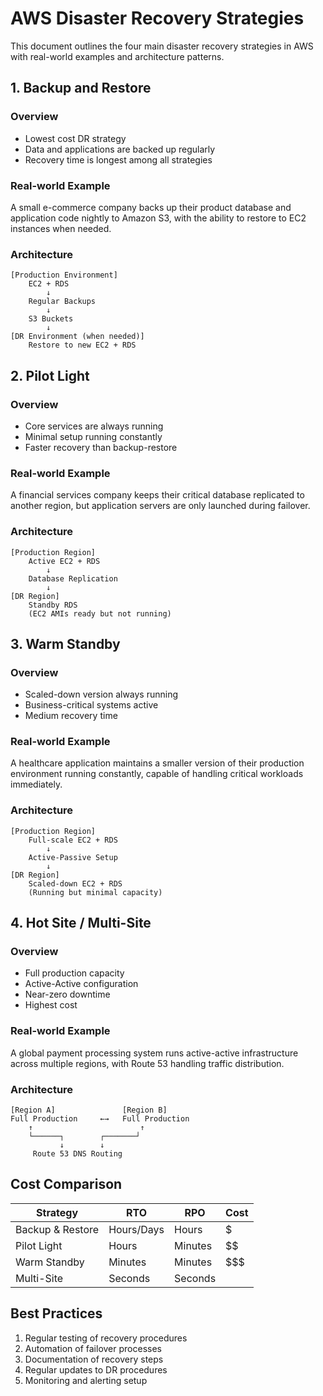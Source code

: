 # AWS Disaster Recovery Strategies

This document outlines the four main disaster recovery strategies in AWS with real-world examples and architecture patterns.

## 1. Backup and Restore

### Overview

- Lowest cost DR strategy
- Data and applications are backed up regularly
- Recovery time is longest among all strategies

### Real-world Example

A small e-commerce company backs up their product database and application code nightly to Amazon S3, with the ability to restore to EC2 instances when needed.

### Architecture

```
[Production Environment]
    EC2 + RDS
        ↓
    Regular Backups
        ↓
    S3 Buckets
        ↓
[DR Environment (when needed)]
    Restore to new EC2 + RDS
```

## 2. Pilot Light

### Overview

- Core services are always running
- Minimal setup running constantly
- Faster recovery than backup-restore

### Real-world Example

A financial services company keeps their critical database replicated to another region, but application servers are only launched during failover.

### Architecture

```
[Production Region]
    Active EC2 + RDS
        ↓
    Database Replication
        ↓
[DR Region]
    Standby RDS
    (EC2 AMIs ready but not running)
```

## 3. Warm Standby

### Overview

- Scaled-down version always running
- Business-critical systems active
- Medium recovery time

### Real-world Example

A healthcare application maintains a smaller version of their production environment running constantly, capable of handling critical workloads immediately.

### Architecture

```
[Production Region]
    Full-scale EC2 + RDS
        ↓
    Active-Passive Setup
        ↓
[DR Region]
    Scaled-down EC2 + RDS
    (Running but minimal capacity)
```

## 4. Hot Site / Multi-Site

### Overview

- Full production capacity
- Active-Active configuration
- Near-zero downtime
- Highest cost

### Real-world Example

A global payment processing system runs active-active infrastructure across multiple regions, with Route 53 handling traffic distribution.

### Architecture

```
[Region A]               [Region B]
Full Production     ←→   Full Production
    ↑                        ↑
    └──────┐        ┌───────┘
           ↓        ↓
     Route 53 DNS Routing
```

## Cost Comparison

| Strategy | RTO | RPO | Cost |
|----------|-----|-----|------|
| Backup & Restore | Hours/Days | Hours | $ |
| Pilot Light | Hours | Minutes | $$ |
| Warm Standby | Minutes | Minutes | $$$ |
| Multi-Site | Seconds | Seconds | $$$$ |

## Best Practices

1. Regular testing of recovery procedures
2. Automation of failover processes
3. Documentation of recovery steps
4. Regular updates to DR procedures
5. Monitoring and alerting setup
